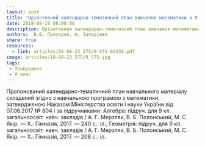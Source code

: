 ```yaml
---
layout: post
title: "Орієнтовний календарно-тематичний план вивчення математики в 9 класі"
date: 2018-08-10 08:00:00
description: Орієнтовний календарно-тематичний план вивчення математики в 9 класі
authors:  В.Б. Прохоров, м. Запоріжжя
share: true
resources:
  - link: articles/18-08-23_575/9-575-69435.pdf
image: articles/18-08-23_575/9_575.jpg
tags:
 - Планування
 - 9 клас
---
```


Пропонований календарно-тематичний план навчального матеріалу складений згідно з навчальною програмою з математики, затвердженою Наказом Міністерства освіти і науки України від 07.06.2017 № 804 і за підручниками: Алгебра: підруч. для 9 кл. загальноосвіт. навч. закладів / А. Г. Мерзляк, В. Б. Полонський, М. С Якір. — Х.: Гімназія, 2017. — 240 с.: іл.; Геометрія: підруч. для 9 кл. загальноосвіт. навч. закладів / А. Г. Мерзляк, В. Б. Полонський, М. С. Якір. — Х.: Гімназія, 2017. — 208 с.: іл.

